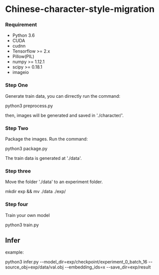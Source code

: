 # Chinese-character-style-migration
### Requirement
* Python 3.6
* CUDA
* cudnn
* Tensorflow >= 2.x
* Pillow(PIL)
* numpy >= 1.12.1
* scipy >= 0.18.1
* imageio
### Step One
Generate train data, you can dirrectly run the command:

python3 preprocess.py

then, images will be generated and saved in './character/'.
### Step Two
Package the images.
Run the command:

python3 package.py

The train data is generated at './data'.
### Step three
Move the folder './data' to an experiment folder.

mkdir exp && mv ./data ./exp/

### Step four
Train your own model

python3 train.py


## Infer
example:

python3 infer.py --model_dir=exp/checkpoint/experiment_0_batch_16 --source_obj=exp/data/val.obj --embedding_ids=x --save_dir=exp/result
```
